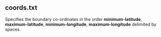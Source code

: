 ## coords.txt

Specifies the boundary co-ordinates in the order **minimum-latitude**, **maximum-latitude**, **minimum-longitude**, **maximum-longitude** delimited by spaces.